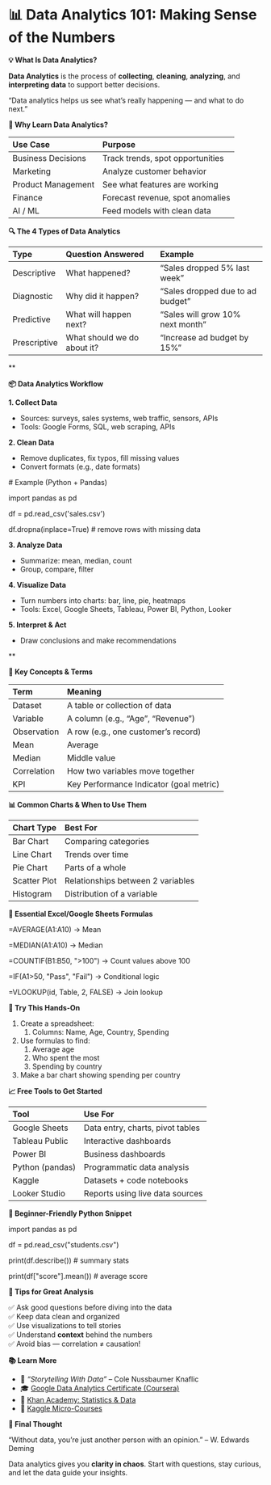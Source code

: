 # **📊 Data Analytics 101: Making Sense of the Numbers**

**💡 What Is Data Analytics?**

**Data Analytics** is the process of **collecting**, **cleaning**, **analyzing**, and **interpreting data** to support better decisions.

“Data analytics helps us see what’s really happening — and what to do next.”

**🧠 Why Learn Data Analytics?**

|**Use Case**|**Purpose**|
| :- | :- |
|Business Decisions|Track trends, spot opportunities|
|Marketing|Analyze customer behavior|
|Product Management|See what features are working|
|Finance|Forecast revenue, spot anomalies|
|AI / ML|Feed models with clean data|

**🔍 The 4 Types of Data Analytics**

|**Type**|**Question Answered**|**Example**|
| :- | :- | :- |
|Descriptive|What happened?|“Sales dropped 5% last week”|
|Diagnostic|Why did it happen?|“Sales dropped due to ad budget”|
|Predictive|What will happen next?|“Sales will grow 10% next month”|
|Prescriptive|What should we do about it?|“Increase ad budget by 15%”|

**

**📦 Data Analytics Workflow**

**1. Collect Data**

- Sources: surveys, sales systems, web traffic, sensors, APIs
- Tools: Google Forms, SQL, web scraping, APIs

**2. Clean Data**

- Remove duplicates, fix typos, fill missing values
- Convert formats (e.g., date formats)

\# Example (Python + Pandas)

import pandas as pd

df = pd.read\_csv('sales.csv')

df.dropna(inplace=True)  # remove rows with missing data

**3. Analyze Data**

- Summarize: mean, median, count
- Group, compare, filter

**4. Visualize Data**

- Turn numbers into charts: bar, line, pie, heatmaps
- Tools: Excel, Google Sheets, Tableau, Power BI, Python, Looker

**5. Interpret & Act**

- Draw conclusions and make recommendations

**

**🔑 Key Concepts & Terms**

|**Term**|**Meaning**|
| :- | :- |
|Dataset|A table or collection of data|
|Variable|A column (e.g., “Age”, “Revenue”)|
|Observation|A row (e.g., one customer’s record)|
|Mean|Average|
|Median|Middle value|
|Correlation|How two variables move together|
|KPI|Key Performance Indicator (goal metric)|

**📊 Common Charts & When to Use Them**

|**Chart Type**|**Best For**|
| :- | :- |
|Bar Chart|Comparing categories|
|Line Chart|Trends over time|
|Pie Chart|Parts of a whole|
|Scatter Plot|Relationships between 2 variables|
|Histogram|Distribution of a variable|

**🔢 Essential Excel/Google Sheets Formulas**

=AVERAGE(A1:A10)   → Mean

=MEDIAN(A1:A10)    → Median

=COUNTIF(B1:B50, ">100") → Count values above 100

=IF(A1>50, "Pass", "Fail") → Conditional logic

=VLOOKUP(id, Table, 2, FALSE) → Join lookup

**🧪 Try This Hands-On**

1. Create a spreadsheet:
   1. Columns: Name, Age, Country, Spending
1. Use formulas to find:
   1. Average age
   1. Who spent the most
   1. Spending by country
1. Make a bar chart showing spending per country

**📈 Free Tools to Get Started**

|**Tool**|**Use For**|
| :- | :- |
|Google Sheets|Data entry, charts, pivot tables|
|Tableau Public|Interactive dashboards|
|Power BI|Business dashboards|
|Python (pandas)|Programmatic data analysis|
|Kaggle|Datasets + code notebooks|
|Looker Studio|Reports using live data sources|

**🧰 Beginner-Friendly Python Snippet**

import pandas as pd

df = pd.read\_csv("students.csv")

print(df.describe())  # summary stats

print(df["score"].mean())  # average score

**🧠 Tips for Great Analysis**

✅ Ask good questions before diving into the data\
✅ Keep data clean and organized\
✅ Use visualizations to tell stories\
✅ Understand **context** behind the numbers\
✅ Avoid bias — correlation ≠ causation!

**📚 Learn More**

- 📘 *“Storytelling With Data”* – Cole Nussbaumer Knaflic
- 🎓 [Google Data Analytics Certificate (Coursera)](https://coursera.org/)
- 🧠 [Khan Academy: Statistics & Data](https://khanacademy.org/)
- 🧪 [Kaggle Micro-Courses](https://kaggle.com/learn)

**💬 Final Thought**

“Without data, you’re just another person with an opinion.” – W. Edwards Deming

Data analytics gives you **clarity in chaos**. Start with questions, stay curious, and let the data guide your insights.



